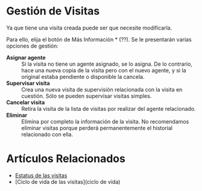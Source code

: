 # Gestión de Visitas

Ya que tiene una visita creada puede ser que necesite modificarla.

Para ello, elija el botón de Más Información * (??). Se le presentarán
varias opciones de gestión:

<dl>
  <dt><strong>Asignar agente</strong></dt>
  <dd>Si la visita no tiene un agente asignado, se lo asigna. De lo contrario, hace una nueva
  copia de la visita pero con el nuevo agente, y si la original estaba pendiente o disponible la cancela.</dd>
  <dt><strong>Supervisar visita</strong></dt>
  <dd>Crea una nueva visita de supervisión relacionada con la visita en cuestión. Sólo se pueden supervisar visitas simples.</dd>
  <dt><strong>Cancelar visita</strong></dt>
  <dd>Retira la visita de la lista de visitas por realizar del agente relacionado.</dd>
  <dt><strong>Eliminar</strong></dt>
  <dd>Elimina por completo la información de la visita. No recomendamos
  eliminar visitas porque perderá permanentemente el historial relacionado con ella.</dd>
</dl>

# Artículos Relacionados

* [Estatus de las visitas](estatus)
* [Ciclo de vida de las visitas](ciclo de vida)
